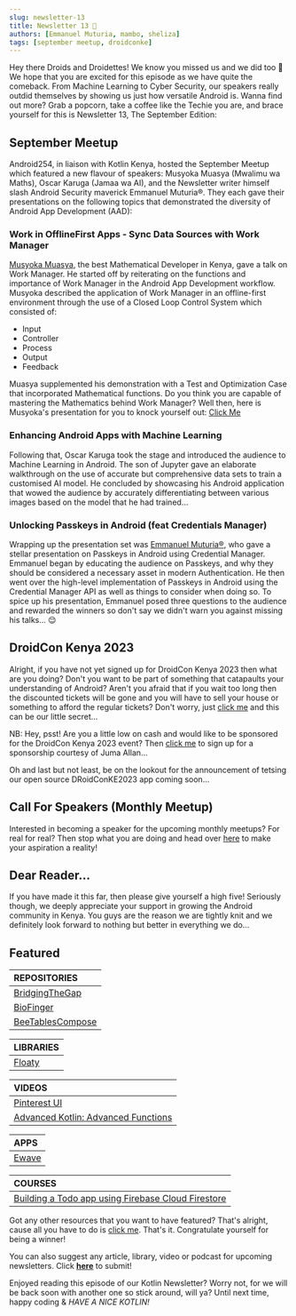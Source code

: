 ```yaml
---
slug: newsletter-13
title: Newsletter 13 🤩
authors: [Emmanuel Muturia, mambo, sheliza]
tags: [september meetup, droidconke]
---
```


Hey there Droids and Droidettes! We know you missed us and we did too 🥺 We hope that you are excited for this episode as we have quite the comeback. From Machine Learning to Cyber Security, our speakers really outdid themselves by showing us just how versatile Android is. Wanna find out more? Grab a popcorn, take a coffee like the Techie you are, and brace yourself for this is Newsletter 13, The September Edition:

## September Meetup
Android254, in liaison with Kotlin Kenya, hosted the September Meetup which featured a new flavour of speakers: Musyoka Muasya (Mwalimu wa Maths), Oscar Karuga (Jamaa wa AI), and the Newsletter writer himself slash Android Security maverick Emmanuel Muturia®. They each gave their presentations on the following topics that demonstrated the diversity of Android App Development (AAD):

### Work in OfflineFirst Apps - Sync  Data Sources with Work Manager
[Musyoka Muasya](https://twitter.com/__ciox__), the best Mathematical Developer in Kenya, gave a talk on Work Manager. He started off by reiterating on the functions and importance of Work Manager in the Android App Development workflow. Musyoka described the application of Work Manager in an offline-first environment through the use of a Closed Loop Control System which consisted of:

- Input
- Controller
- Process
- Output
- Feedback

Muasya supplemented his demonstration with a Test and Optimization Case that incorporated Mathematical functions. Do you think you are capable of mastering the Mathematics behind Work Manager? Well then, here is Musyoka's presentation for you to knock yourself out: [Click Me](https://www.slideshare.net/JosephMuasya2/work-in-offline-first-apps-sync-datasources-with-workmanagerpptx)

### Enhancing Android Apps with Machine Learning
Following that, Oscar Karuga took the stage and introduced the audience to Machine Learning in Android. The son of Jupyter gave an elaborate walkthrough on the use of accurate but comprehensive data sets to train a customised AI model. He concluded by showcasing his Android application that wowed the audience by accurately differentiating between various images based on the model that he had trained...

### Unlocking Passkeys in Android (feat Credentials Manager)
Wrapping up the presentation set was [Emmanuel Muturia®](https://twitter.com/emmanuelmuturia), who gave a stellar presentation on Passkeys in Android using Credential Manager. Emmanuel began by educating the audience on Passkeys, and why they should be considered a necessary asset in modern Authentication. He then went over the high-level implementation of Passkeys in Android using the Credential Manager API as well as things to consider when doing so. To spice up his presentation, Emmanuel posed three questions to the audience and rewarded the winners so don't say we didn't warn you against missing his talks... 😌

## DroidCon Kenya 2023
Alright, if you have not yet signed up for DroidCon Kenya 2023 then what are you doing? Don't you want to be part of something that catapaults your understanding of Android? Aren't you afraid that if you wait too long then the discounted tickets will be gone and you will have to sell your house or something to afford the regular tickets? Don't worry, just [click me](https://t.co/P50pBnrI92) and this can be our little secret...

NB: Hey, psst! Are you a little low on cash and would like to be sponsored for the DroidCon Kenya 2023 event? Then [click me](https://docs.google.com/forms/d/e/1FAIpQLSfFh58WmfNyPo_PShr6xTV7HL8_bpHInhEZdOq0c6YeyFCBDQ/viewform) to sign up for a sponsorship courtesy of Juma Allan...

Oh and last but not least, be on the lookout for the announcement of tetsing our open source DRoidConKE2023 app coming soon...

## Call For Speakers (Monthly Meetup)
Interested in becoming a speaker for the upcoming monthly meetups? For real for real? Then stop what you are doing and head over [here](https://forms.gle/nM7PoQE2FHbXTzsx9) to make your aspiration a reality!

## Dear Reader...
If you have made it this far, then please give yourself a high five! Seriously though, we deeply appreciate your support in growing the Android community in Kenya. You guys are the reason we are tightly knit and we definitely look forward to nothing but better in everything we do...

## Featured 

|REPOSITORIES|
|:------|
|[BridgingTheGap](https://github.com/emmanuelmuturia/BridgingTheGap)|
|[BioFinger](https://github.com/emmanuelmuturia/BioFinger)| 
|[BeeTablesCompose](https://github.com/Breens-Mbaka/BeeTablesCompose)|

|LIBRARIES|
|:------|
|[Floaty](https://github.com/Breens-Mbaka/Floaty)|

|VIDEOS|
|:-------|
|[Pinterest UI](https://www.youtube.com/watch?v=u6VrY7TBOL0&t=10s)|
|[Advanced Kotlin: Advanced Functions](https://youtu.be/lEMhgHVE8l8?si=bKIXH2_UPmWFYVJR)|

|APPS|
|:------|
|[Ewave](https://play.google.com/store/apps/details?id=dev.ciox.ewaveapp)|

|COURSES|
|:------|
|[Building a Todo app using Firebase Cloud Firestore](https://www.youtube.com/playlist?list=PLA7YMGupLhlGdLMlZQUuplhUfnTQUWxTc)|

Got any other resources that you want to have featured? That's alright, cause all you have to do is [click me](https://forms.gle/nM7PoQE2FHbXTzsx9). That's it. Congratulate yourself for being a winner!

You can also suggest any article, library, video or podcast for upcoming newsletters. Click **[here](https://forms.gle/Dqr2pUHwMWzTfcSH7)** to submit!

Enjoyed reading this episode of our Kotlin Newsletter? Worry not, for we will be back soon with another one so stick around, will ya? Until next time, happy coding & *HAVE A NICE KOTLIN!*